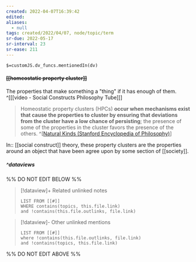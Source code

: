 ```yaml
---
created: 2022-04-07T16:39:42 
edited: 
aliases:
  - null
tags: created/2022/04/07, node/topic/term
sr-due: 2022-05-17
sr-interval: 23
sr-ease: 211
---
```

`$=customJS.dv_funcs.mentionedIn(dv)`

#### <s class="topic-title">[[homeostatic property cluster]]</s>

The properties that make something a "thing" if it has enough of them.
^[[[video - Social Constructs Philosophy Tube]]]

> Homeostatic property clusters (HPCs) **occur when mechanisms exist that cause the properties to cluster by ensuring that deviations from the cluster have a low chance of persisting**; the presence of some of the properties in the cluster favors the presence of the others.
^[[Natural Kinds (Stanford Encyclopedia of Philosophy)](https://plato.stanford.edu/entries/natural-kinds)]

In:: [[social construct]] theory,
these property clusters are the properties around an object that have been agree upon by some section of [[society]].


##### ^dataviews

%% DO NOT EDIT BELOW %%
> [!dataview]+ Related unlinked notes
> ```dataview
> LIST FROM [[#]]
> WHERE contains(topics, this.file.link)
> and !contains(this.file.outlinks, file.link)
> ```
 
> [!dataview]- Other unlinked mentions
> ```dataview
> LIST FROM [[#]]
> where !contains(this.file.outlinks, file.link)
> and !contains(topics, this.file.link)
> ```

%% DO NOT EDIT ABOVE %%
